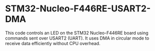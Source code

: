 # STM32-Nucleo-F446RE-USART2-DMA
This code controls an LED on the STM32 Nucleo-F446RE board using commands sent over USART2 (UART). It uses DMA in circular mode to receive data efficiently without CPU overhead.
